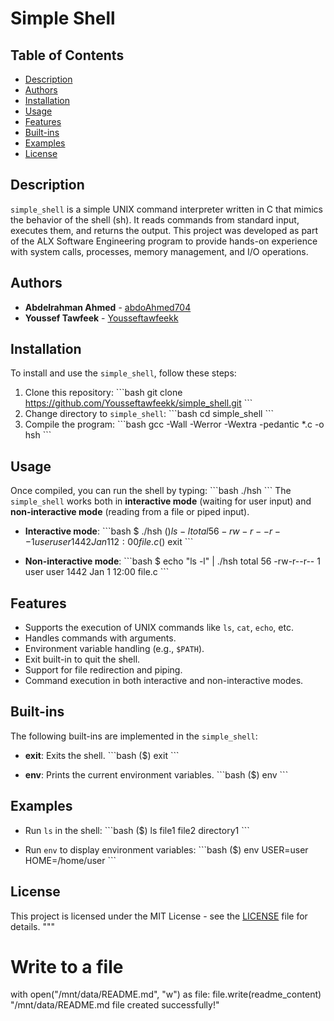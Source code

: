 # Simple Shell

## Table of Contents
- [Description](#description)
- [Authors](#authors)
- [Installation](#installation)
- [Usage](#usage)
- [Features](#features)
- [Built-ins](#built-ins)
- [Examples](#examples)
- [License](#license)

## Description
`simple_shell` is a simple UNIX command interpreter written in C that mimics the behavior of the shell (sh). It reads commands from standard input, executes them, and returns the output. This project was developed as part of the ALX Software Engineering program to provide hands-on experience with system calls, processes, memory management, and I/O operations.

## Authors
- **Abdelrahman Ahmed** - [abdoAhmed704](https://github.com/abdoAhmed704)
- **Youssef Tawfeek** - [Yousseftawfeekk](https://github.com/Yousseftawfeekk)

## Installation
To install and use the `simple_shell`, follow these steps:

1. Clone this repository:
   \`\`\`bash
   git clone https://github.com/Yousseftawfeekk/simple_shell.git
   \`\`\`
2. Change directory to `simple_shell`:
   \`\`\`bash
   cd simple_shell
   \`\`\`
3. Compile the program:
   \`\`\`bash
   gcc -Wall -Werror -Wextra -pedantic *.c -o hsh
   \`\`\`

## Usage
Once compiled, you can run the shell by typing:
\`\`\`bash
./hsh
\`\`\`
The `simple_shell` works both in **interactive mode** (waiting for user input) and **non-interactive mode** (reading from a file or piped input).

- **Interactive mode**:
   \`\`\`bash
   $ ./hsh
   ($) ls -l
   total 56
   -rw-r--r-- 1 user user 1442 Jan 1 12:00 file.c
   ($) exit
   \`\`\`

- **Non-interactive mode**:
   \`\`\`bash
   $ echo "ls -l" | ./hsh
   total 56
   -rw-r--r-- 1 user user 1442 Jan 1 12:00 file.c
   \`\`\`

## Features
- Supports the execution of UNIX commands like `ls`, `cat`, `echo`, etc.
- Handles commands with arguments.
- Environment variable handling (e.g., `$PATH`).
- Exit built-in to quit the shell.
- Support for file redirection and piping.
- Command execution in both interactive and non-interactive modes.

## Built-ins
The following built-ins are implemented in the `simple_shell`:
- **exit**: Exits the shell.
   \`\`\`bash
   ($) exit
   \`\`\`

- **env**: Prints the current environment variables.
   \`\`\`bash
   ($) env
   \`\`\`

## Examples
- Run `ls` in the shell:
   \`\`\`bash
   ($) ls
   file1 file2 directory1
   \`\`\`

- Run `env` to display environment variables:
   \`\`\`bash
   ($) env
   USER=user
   HOME=/home/user
   \`\`\`


## License
This project is licensed under the MIT License - see the [LICENSE](LICENSE) file for details.
"""

# Write to a file
with open("/mnt/data/README.md", "w") as file:
    file.write(readme_content)
"/mnt/data/README.md file created successfully!"

